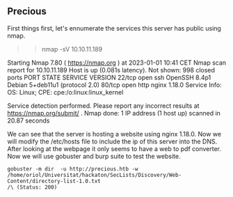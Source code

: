 ## Precious

First things first, let's ennumerate the services this server has public using nmap.

>> nmap -sV 10.10.11.189
 
Starting Nmap 7.80 ( https://nmap.org ) at 2023-01-01 10:41 CET
Nmap scan report for 10.10.11.189
Host is up (0.081s latency).
Not shown: 998 closed ports
PORT   STATE SERVICE VERSION
22/tcp open  ssh     OpenSSH 8.4p1 Debian 5+deb11u1 (protocol 2.0)
80/tcp open  http    nginx 1.18.0
Service Info: OS: Linux; CPE: cpe:/o:linux:linux_kernel

Service detection performed. Please report any incorrect results at https://nmap.org/submit/ .
Nmap done: 1 IP address (1 host up) scanned in 20.87 seconds

We can see that the server is hosting a website using nginx 1.18.0. Now we will modify the /etc/hosts file to include the ip of this server into the DNS. After looking at the webpage it only seems to have a 
web to pdf converter. Now we will use gobuster and burp suite to test the website.

```{sh}
gobuster -m dir  -u http://precious.htb -w /home/oriol/Universitat/hackaton/SecLists/Discovery/Web-Content/directory-list-1.0.txt
/\ (Status: 200)
```
